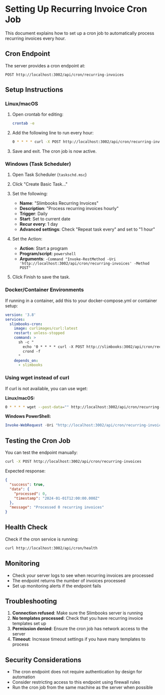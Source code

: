 # Setting Up Recurring Invoice Cron Job

This document explains how to set up a cron job to automatically process recurring invoices every hour.

## Cron Endpoint

The server provides a cron endpoint at:
```
POST http://localhost:3002/api/cron/recurring-invoices
```

## Setup Instructions

### Linux/macOS

1. Open crontab for editing:
   ```bash
   crontab -e
   ```

2. Add the following line to run every hour:
   ```bash
   0 * * * * curl -X POST http://localhost:3002/api/cron/recurring-invoices
   ```

3. Save and exit. The cron job is now active.

### Windows (Task Scheduler)

1. Open Task Scheduler (`taskschd.msc`)

2. Click "Create Basic Task..."

3. Set the following:
   - **Name**: "Slimbooks Recurring Invoices"
   - **Description**: "Process recurring invoices hourly"
   - **Trigger**: Daily
   - **Start**: Set to current date
   - **Recur every**: 1 day
   - **Advanced settings**: Check "Repeat task every" and set to "1 hour"

4. Set the Action:
   - **Action**: Start a program
   - **Program/script**: `powershell`
   - **Arguments**: `-Command "Invoke-RestMethod -Uri 'http://localhost:3002/api/cron/recurring-invoices' -Method POST"`

5. Click Finish to save the task.

### Docker/Container Environments

If running in a container, add this to your docker-compose.yml or container setup:

```yaml
version: '3.8'
services:
  slimbooks-cron:
    image: curlimages/curl:latest
    restart: unless-stopped
    command: >
      sh -c "
        echo '0 * * * * curl -X POST http://slimbooks:3002/api/cron/recurring-invoices' > /tmp/crontab &&
        crond -f
      "
    depends_on:
      - slimbooks
```

### Using wget instead of curl

If curl is not available, you can use wget:

**Linux/macOS:**
```bash
0 * * * * wget --post-data="" http://localhost:3002/api/cron/recurring-invoices -O /dev/null
```

**Windows PowerShell:**
```powershell
Invoke-WebRequest -Uri "http://localhost:3002/api/cron/recurring-invoices" -Method POST
```

## Testing the Cron Job

You can test the endpoint manually:

```bash
curl -X POST http://localhost:3002/api/cron/recurring-invoices
```

Expected response:
```json
{
  "success": true,
  "data": {
    "processed": 0,
    "timestamp": "2024-01-01T12:00:00.000Z"
  },
  "message": "Processed 0 recurring invoices"
}
```

## Health Check

Check if the cron service is running:

```bash
curl http://localhost:3002/api/cron/health
```

## Monitoring

- Check your server logs to see when recurring invoices are processed
- The endpoint returns the number of invoices processed
- Set up monitoring alerts if the endpoint fails

## Troubleshooting

1. **Connection refused**: Make sure the Slimbooks server is running
2. **No templates processed**: Check that you have recurring invoice templates set up
3. **Permission denied**: Ensure the cron job has network access to the server
4. **Timeout**: Increase timeout settings if you have many templates to process

## Security Considerations

- The cron endpoint does not require authentication by design for automation
- Consider restricting access to this endpoint using firewall rules
- Run the cron job from the same machine as the server when possible